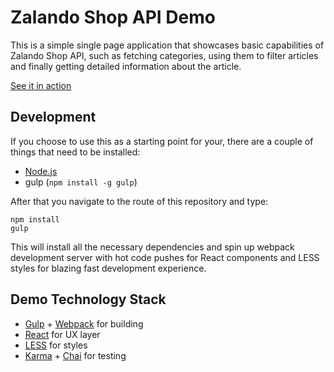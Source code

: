 # Zalando Shop API Demo

This is a simple single page application that showcases basic capabilities of Zalando Shop API, such as fetching categories,
using them to filter articles and finally getting detailed information about the article.

[See it in action](http://zalando.github.io/shop-api-demo/)

## Development

If you choose to use this as a starting point for your, there are a couple of things that need to be installed:

* [Node.js](http://nodejs.org/)
* gulp (`npm install -g gulp`)

After that you navigate to the route of this repository and type:

    npm install
    gulp

This will install all the necessary dependencies and spin up webpack development server with hot code pushes for React components and LESS styles for blazing fast development experience.

## Demo Technology Stack 

* [Gulp](http://gulpjs.com/) + [Webpack](http://webpack.github.io/) for building
* [React](http://facebook.github.io/react/) for UX layer
* [LESS](http://lesscss.org/) for styles
* [Karma](http://karma-runner.github.io/) + [Chai](http://chaijs.com/) for testing
